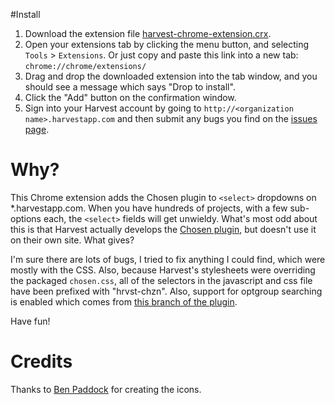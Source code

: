 #Install
1. Download the extension file [harvest-chrome-extension.crx](https://github.com/blackrobot/harvest-chosen/raw/master/harvest-chrome-extension.crx).
2. Open your extensions tab by clicking the menu button, and selecting
   `Tools` > `Extensions`. Or just copy and paste this link into a new
   tab: `chrome://chrome/extensions/`
3. Drag and drop the downloaded extension into the tab window, and you should
   see a message which says "Drop to install".
4. Click the "Add" button on the confirmation window.
5. Sign into your Harvest account by going to
   `http://<organization name>.harvestapp.com` and then submit any bugs
   you find on the [issues page](https://github.com/blackrobot/harvest-chosen/issues).

# Why?
This Chrome extension adds the Chosen plugin to `<select>` dropdowns on
*.harvestapp.com. When you have hundreds of projects, with a few
sub-options each, the `<select>` fields will get unwieldy. What's most
odd about this is that Harvest actually develops the [Chosen
plugin](http://harvesthq.github.com/chosen/), but
doesn't use it on their own site. What gives? 

I'm sure there are lots of bugs, I tried to fix anything I could find,
which were mostly with the CSS. Also, because Harvest's stylesheets were
overriding the packaged `chosen.css`, all of the selectors in the
javascript and css file have been prefixed with "hrvst-chzn". Also, support
for optgroup searching is enabled which comes from
[this branch of the plugin](https://github.com/harvesthq/chosen/tree/search_improvements).

Have fun!

# Credits
Thanks to [Ben Paddock](http://benpaddockdesign.com) for creating the icons.
